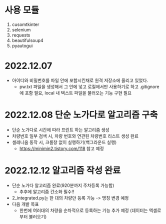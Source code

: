 # 사용 모듈
1. cusomtkinter
2. selenium
3. requests
4. beautifulsoup4
5. pyautogui

# 2022.12.07
+ 아이디와 비밀번호를 파일 안에 포함시킨채로 원격 저장소에 올리고 있었다.
    - pw.txt 파일을 생성해서 그 안에 넣고 로컬에서만 사용하기로 하고 .gitignore에 포함 필요, local 내 텍스트 파일을 불러오는 기능 구현 필요

# 2022.12.08 단순 노가다로 알고리즘 구축
+ 단순 노가다로 시간에 따라 프린트 하는 알고리즘 생성
+ 차량번호 일부 검색 시, 차량 번호와 연관된 차량번호 리스트 생성 완료
+ 셀레니움 동작 시, 크롬창 없이 실행하기(백그라운드 실행)
    - https://minimin2.tistory.com/118 참고 예정

# 2022.12.12 알고리즘 작성 완료
+ 단순 노가다 알고리즘 완료(920분까지 주차등록 가능함)
    - 추후에 알고리즘 간소화 필수!!
+ 2_integrated.py는 한 대의 차량만 등록 가능 -> 명칭 변경 예정
+ 다음 개발 목표
    - 한번에 여러대의 차량을 순차적으로 등록하는 기능 추가 예정 (데이터는 엑셀로부터 불러오기)
